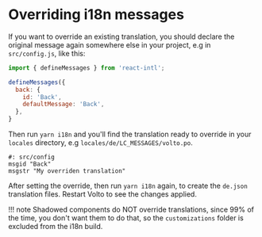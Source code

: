 # Overriding i18n messages

If you want to override an existing translation, you should declare the original message
again somewhere else in your project, e.g in `src/config.js`, like this:

```js
import { defineMessages } from 'react-intl';

defineMessages({
  back: {
    id: 'Back',
    defaultMessage: 'Back',
  },
}
```

Then run `yarn i18n` and you'll find the translation ready to override in your `locales`
directory, e.g `locales/de/LC_MESSAGES/volto.po`.

```
#: src/config
msgid "Back"
msgstr "My overriden translation"
```

After setting the override, then run `yarn i18n` again, to create the `de.json`
translation files. Restart Volto to see the changes applied.

!!! note
    Shadowed components do NOT override translations, since 99% of the time, you
    don't want them to do that, so the `customizations` folder is excluded from the
    i18n build.
